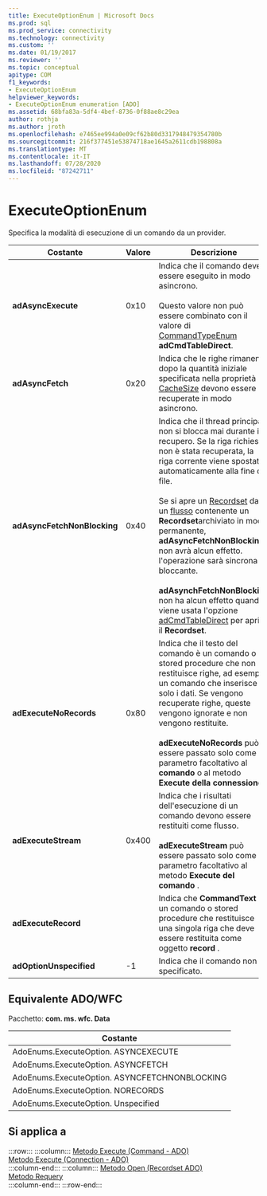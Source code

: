 ```yaml
---
title: ExecuteOptionEnum | Microsoft Docs
ms.prod: sql
ms.prod_service: connectivity
ms.technology: connectivity
ms.custom: ''
ms.date: 01/19/2017
ms.reviewer: ''
ms.topic: conceptual
apitype: COM
f1_keywords:
- ExecuteOptionEnum
helpviewer_keywords:
- ExecuteOptionEnum enumeration [ADO]
ms.assetid: 68bfa83a-5df4-4bef-8736-0f88ae8c29ea
author: rothja
ms.author: jroth
ms.openlocfilehash: e7465ee994a0e09cf62b80d3317948479354780b
ms.sourcegitcommit: 216f377451e53874718ae1645a2611cdb198808a
ms.translationtype: MT
ms.contentlocale: it-IT
ms.lasthandoff: 07/28/2020
ms.locfileid: "87242711"
---
```

# <a name="executeoptionenum"></a>ExecuteOptionEnum
Specifica la modalità di esecuzione di un comando da un provider.  
  
|Costante|Valore|Descrizione|  
|--------------|-----------|-----------------|  
|**adAsyncExecute**|0x10|Indica che il comando deve essere eseguito in modo asincrono.<br /><br /> Questo valore non può essere combinato con il valore di [CommandTypeEnum](../../../ado/reference/ado-api/commandtypeenum.md) **adCmdTableDirect**.|  
|**adAsyncFetch**|0x20|Indica che le righe rimanenti dopo la quantità iniziale specificata nella proprietà [CacheSize](../../../ado/reference/ado-api/cachesize-property-ado.md) devono essere recuperate in modo asincrono.|  
|**adAsyncFetchNonBlocking**|0x40|Indica che il thread principale non si blocca mai durante il recupero. Se la riga richiesta non è stata recuperata, la riga corrente viene spostata automaticamente alla fine del file.<br /><br /> Se si apre un [Recordset](../../../ado/reference/ado-api/recordset-object-ado.md) da un [flusso](../../../ado/reference/ado-api/stream-object-ado.md) contenente un **Recordset**archiviato in modo permanente, **adAsyncFetchNonBlocking** non avrà alcun effetto. l'operazione sarà sincrona e bloccante.<br /><br /> **adAsynchFetchNonBlocking** non ha alcun effetto quando viene usata l'opzione [adCmdTableDirect](../../../ado/reference/ado-api/commandtypeenum.md) per aprire il **Recordset**.|  
|**adExecuteNoRecords**|0x80|Indica che il testo del comando è un comando o stored procedure che non restituisce righe, ad esempio un comando che inserisce solo i dati. Se vengono recuperate righe, queste vengono ignorate e non vengono restituite.<br /><br /> **adExecuteNoRecords** può essere passato solo come parametro facoltativo al **comando** o al metodo **Execute della connessione** .|  
|**adExecuteStream**|0x400|Indica che i risultati dell'esecuzione di un comando devono essere restituiti come flusso.<br /><br /> **adExecuteStream** può essere passato solo come parametro facoltativo al metodo **Execute del comando** .|  
|**adExecuteRecord**||Indica che **CommandText** è un comando o stored procedure che restituisce una singola riga che deve essere restituita come oggetto **record** .|  
|**adOptionUnspecified**|-1|Indica che il comando non è specificato.|  
  
## <a name="adowfc-equivalent"></a>Equivalente ADO/WFC  
 Pacchetto: **com. ms. wfc. Data**  
  
|Costante|  
|--------------|  
|AdoEnums.ExecuteOption. ASYNCEXECUTE|  
|AdoEnums.ExecuteOption. ASYNCFETCH|  
|AdoEnums.ExecuteOption. ASYNCFETCHNONBLOCKING|  
|AdoEnums.ExecuteOption. NORECORDS|  
|AdoEnums.ExecuteOption. Unspecified|  
  
## <a name="applies-to"></a>Si applica a  

:::row:::
    :::column:::
        [Metodo Execute (Command - ADO)](../../../ado/reference/ado-api/execute-method-ado-command.md)  
        [Metodo Execute (Connection - ADO)](../../../ado/reference/ado-api/execute-method-ado-connection.md)  
    :::column-end:::
    :::column:::
        [Metodo Open (Recordset ADO)](../../../ado/reference/ado-api/open-method-ado-recordset.md)  
        [Metodo Requery](../../../ado/reference/ado-api/requery-method.md)  
    :::column-end:::
:::row-end:::
